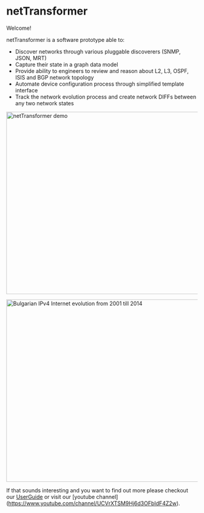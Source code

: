 netTransformer
==============
Welcome!

netTransformer is a software prototype able to:
*	Discover networks through various pluggable discoverers (SNMP, JSON, MRT)
*	Capture their state in a graph data model
*	Provide ability to engineers to review and reason about L2, L3, OSPF, ISIS and BGP network topology
*	Automate device configuration process through simplified template interface
*	Track the network evolution process and create network DIFFs between any two network states



<a href="http://www.youtube.com/watch?feature=player_embedded&v=eiFxQxpkMO4
" target="_blank"><img src="http://img.youtube.com/vi/eiFxQxpkMO4/1.jpg" 
alt="netTransformer demo" width=845 height=480 /></a>

<a href="http://www.youtube.com/watch?feature=player_embedded&v=ZTT3nr91zuw
" target="_blank"><img src="http://img.youtube.com/vi/ZTT3nr91zuw/0.jpg" 
alt="Bulgarian IPv4 Internet evolution from 2001 till 2014" width=845 height=480 /></a>

If that sounds interesting and you want to find out more please checkout our [UserGuide](http://www.itransformers.net/UserGuide-Pirin.pdf) or visit our [youtube channel] (https://www.youtube.com/channel/UCVrXTSM9Hj6d3OFbIdF4Z2w). 
